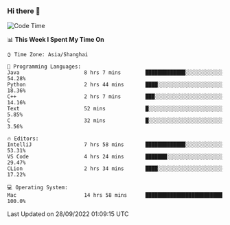 ### Hi there 👋


<!--START_SECTION:waka-->
![Code Time](http://img.shields.io/badge/Code%20Time-750%20hrs%2011%20mins-blue)

📊 **This Week I Spent My Time On** 

```text
⌚︎ Time Zone: Asia/Shanghai

💬 Programming Languages: 
Java                     8 hrs 7 mins        █████████████░░░░░░░░░░░░   54.28% 
Python                   2 hrs 44 mins       ████░░░░░░░░░░░░░░░░░░░░░   18.36% 
C++                      2 hrs 7 mins        ███░░░░░░░░░░░░░░░░░░░░░░   14.16% 
Text                     52 mins             █░░░░░░░░░░░░░░░░░░░░░░░░   5.85% 
C                        32 mins             █░░░░░░░░░░░░░░░░░░░░░░░░   3.56%

🔥 Editors: 
IntelliJ                 7 hrs 58 mins       █████████████░░░░░░░░░░░░   53.31% 
VS Code                  4 hrs 24 mins       ███████░░░░░░░░░░░░░░░░░░   29.47% 
CLion                    2 hrs 34 mins       ████░░░░░░░░░░░░░░░░░░░░░   17.22%

💻 Operating System: 
Mac                      14 hrs 58 mins      █████████████████████████   100.0%

```


 Last Updated on 28/09/2022 01:09:15 UTC
<!--END_SECTION:waka-->

<!--
**SillyPasty/SillyPasty** is a ✨ _special_ ✨ repository because its `README.md` (this file) appears on your GitHub profile.

Here are some ideas to get you started:

- 🔭 I’m currently working on ...
- 🌱 I’m currently learning ...
- 👯 I’m looking to collaborate on ...
- 🤔 I’m looking for help with ...
- 💬 Ask me about ...
- 📫 How to reach me: ...
- 😄 Pronouns: ...
- ⚡ Fun fact: ...
-->


